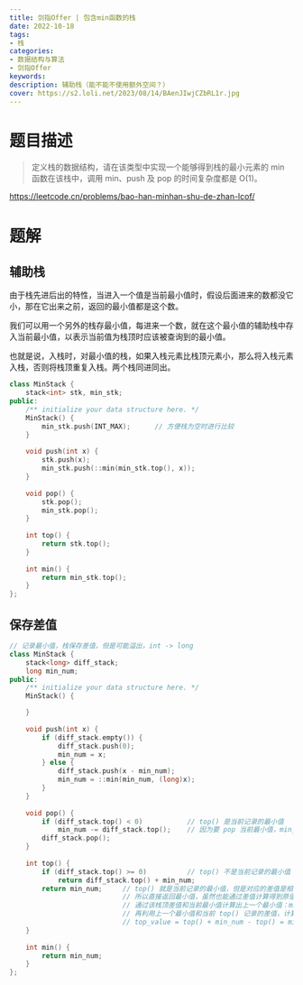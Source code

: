 ```yaml
---
title: 剑指Offer | 包含min函数的栈
date: 2022-10-18
tags:
- 栈
categories:
- 数据结构与算法
- 剑指Offer
keywords:
description: 辅助栈（能不能不使用额外空间？）
cover: https://s2.loli.net/2023/08/14/BAenJIwjCZbRL1r.jpg
---
```


# 题目描述

> 定义栈的数据结构，请在该类型中实现一个能够得到栈的最小元素的 min 函数在该栈中，调用 min、push 及 pop 的时间复杂度都是 O(1)。

https://leetcode.cn/problems/bao-han-minhan-shu-de-zhan-lcof/


# 题解

## 辅助栈

由于栈先进后出的特性，当进入一个值是当前最小值时，假设后面进来的数都没它小，那在它出来之前，返回的最小值都是这个数。

我们可以用一个另外的栈存最小值，每进来一个数，就在这个最小值的辅助栈中存入当前最小值，以表示当前值为栈顶时应该被查询到的最小值。

也就是说，入栈时，对最小值的栈，如果入栈元素比栈顶元素小，那么将入栈元素入栈，否则将栈顶重复入栈。两个栈同进同出。

``` C++
class MinStack {
    stack<int> stk, min_stk;
public:
    /** initialize your data structure here. */
    MinStack() {
        min_stk.push(INT_MAX);      // 方便栈为空时进行比较 
    }
    
    void push(int x) {
        stk.push(x);
        min_stk.push(::min(min_stk.top(), x));
    }
    
    void pop() {
        stk.pop();
        min_stk.pop();
    }
    
    int top() {
        return stk.top();
    }
    
    int min() {
        return min_stk.top();
    }
};
```

## 保存差值

``` C++
// 记录最小值，栈保存差值，但是可能溢出，int -> long
class MinStack {
    stack<long> diff_stack;
    long min_num;
public:
    /** initialize your data structure here. */
    MinStack() {

    }
    
    void push(int x) {
        if (diff_stack.empty()) {
            diff_stack.push(0);
            min_num = x;
        } else {
            diff_stack.push(x - min_num);
            min_num = ::min(min_num, (long)x);
        }
    }
    
    void pop() {
        if (diff_stack.top() < 0)           // top() 是当前记录的最小值
            min_num -= diff_stack.top();    // 因为要 pop 当前最小值，min_num 回滚
        diff_stack.pop();
    }
    
    int top() {
        if (diff_stack.top() >= 0)          // top() 不是当前记录的最小值（== 0 时等于最小值）
            return diff_stack.top() + min_num;
        return min_num;     // top() 就是当前记录的最小值，但是对应的差值是相对于上一个最小值
                            // 所以直接返回最小值，虽然也能通过差值计算得到原值，但，，，
                            // 通过该栈顶差值和当前最小值计算出上一个最小值：min_num - top()
                            // 再利用上一个最小值和当前 top() 记录的差值，计算出原值
                            // top_value = top() + min_num - top() = min_num，哈哈
    }
    
    int min() {
        return min_num;
    }
};
```